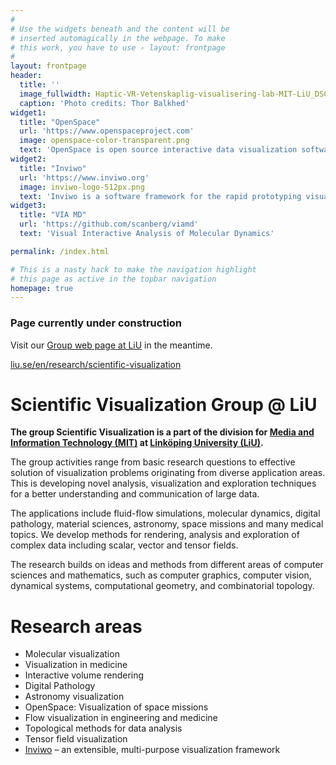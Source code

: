 ```yaml
---
#
# Use the widgets beneath and the content will be
# inserted automagically in the webpage. To make
# this work, you have to use › layout: frontpage
#
layout: frontpage
header:
  title: ''
  image_fullwidth: Haptic-VR-Vetenskaplig-visualisering-lab-MIT-LiU_DSC1439-2.jpg
  caption: 'Photo credits: Thor Balkhed'
widget1:
  title: "OpenSpace"
  url: 'https://www.openspaceproject.com'
  image: openspace-color-transparent.png
  text: 'OpenSpace is open source interactive data visualization software designed to visualize the entire known universe and portray our ongoing efforts to investigate the cosmos.'
widget2:
  title: "Inviwo"
  url: 'https://www.inviwo.org'
  image: inviwo-logo-512px.png
  text: 'Inviwo is a software framework for the rapid prototyping visualizations. It is written in C++, exploits modern graphics hardware, and is available under BSD license, which permits free use in any setup - also commercially.'
widget3:
  title: "VIA MD"
  url: 'https://github.com/scanberg/viamd'
  text: 'Visual Interactive Analysis of Molecular Dynamics'

permalink: /index.html

# This is a nasty hack to make the navigation highlight
# this page as active in the topbar navigation
homepage: true
---
```



<div class="row">
<div class="panel radius">
<h3>Page currently under construction</h3>
<p>Visit our <a href="https://liu.se/en/research/scientific-visualization">Group web page at LiU</a> in the meantime.</p>
<p><a href="https://liu.se/en/research/scientific-visualization">liu.se/en/research/scientific-visualization</a></p>
</div>
</div>

# Scientific Visualization Group @ LiU

**The group Scientific Visualization is a part of the division for [Media and Information Technology (MIT)](https://liu.se/en/organisation/liu/itn/mit) at [Linköping University (LiU)](https://liu.se).**

The group activities range from basic research questions to effective solution of visualization problems originating from diverse application areas. This is developing novel analysis, visualization and exploration techniques for a better understanding and communication of large data.

The applications include fluid-flow simulations, molecular dynamics, digital pathology, material sciences, astronomy, space missions and many medical topics. We develop methods for rendering, analysis and exploration of complex data including scalar, vector and tensor fields.

The research builds on ideas and methods from different areas of computer sciences and mathematics, such as computer graphics, computer vision, dynamical systems, computational geometry, and combinatorial topology.

# Research areas

- Molecular visualization
- Visualization in medicine
- Interactive volume rendering
- Digital Pathology
- Astronomy visualization
- OpenSpace: Visualization of space missions 
- Flow visualization in engineering and medicine
- Topological methods for data analysis
- Tensor field visualization
- [Inviwo](https://inviwo.org) – an extensible, multi-purpose visualization framework
